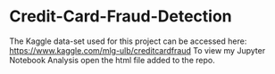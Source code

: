 # Credit-Card-Fraud-Detection

The Kaggle data-set used for this project can be accessed here: https://www.kaggle.com/mlg-ulb/creditcardfraud
To view my Jupyter Notebook Analysis open the html file added to the repo.
